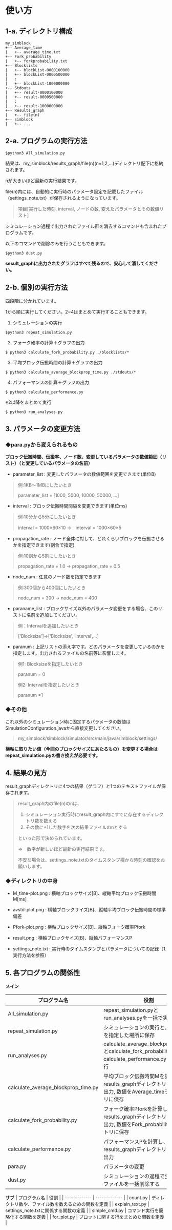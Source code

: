 # 使い方
## 1-a. ディレクトリ構成
```
my_simblock
+-- Average_time
|   +-- average_time.txt
+-- Fork_probability
|   +-- forkprobability.txt
+-- Blocklists
|   +-- blockList-0000100000
|   +-- blockList-0000500000
|   :
|   +-- blockList-1000000000
+-- Stdouts
|   +-- result-0000100000
|   +-- result-0000500000
|   :
|   +-- result-1000000000
+-- Results_graph
|   +-- file(n)
+-- simblock
|   +-- ...

```

## 2-a. プログラムの実行方法
```
$python3 All_simulation.py
```

結果は、my_simblock/results_graph/file(n)(n=1,2,…)ディレクトリ配下に格納されます。

nが大きいほど最新の実行結果です。

file(n)内には、自動的に実行時のパラメータ設定を記載したファイル（settings_note.txt）が保存されるようになっています。

> 項目[実行した時刻, interval, ノードの数, 変えたパラメータとその数値リスト]

シミュレーション過程で出力されたファイル群を消去するコマンドも含まれたプログラムです。

以下のコマンドで削除のみを行うこともできます。
```
$python3 dust.py
```

**sesult_graphに出力されたグラフはすべて残るので、安心して消してください。**

## 2-b. 個別の実行方法
四段階に分かれています。

1から順に実行してください。2~4はまとめて実行することもできます。

1. シミュレーションの実行
```
$python3 repeat_simulation.py
```
2. フォーク確率の計算＋グラフの出力
```
$ python3 calculate_fork_probability.py ./blocklists/*
```
3. 平均ブロック伝搬時間の計算＋グラフの出力
```
$ python3 calculate_average_blockprop_time.py ./stdouts/*
```
4. パフォーマンスの計算＋グラフの出力
```
$ python3 calculate_performance.py
```
※2以降をまとめて実行
```
$ python3 run_analyses.py
```



## 3. パラメータの変更方法
### ◆para.pyから変えられるもの
**ブロック伝搬時間、伝搬率、ノード数、変更しているパラメータの数値範囲（リスト）（と変更しているパラメータの名前）**


+ parameter_list : 変更したパラメータの数値範囲を変更できます(単位B)
> 例:1KB～1MBにしたいとき
>
> parameter_list = [1000, 5000, 10000, 50000, ...]
> 
+ interval : ブロック伝搬時間間隔を変更できます(単位ms)
> 例:10分から5分にしたいとき
>
> interval = 1000×60×10 →　interval = 1000×60×5
>
+ propagation_rate : ノード全体に対して、どれくらいブロックを伝搬させるかを指定できます(割合で指定)
> 例:10割から5割にしたいとき
>
> propagation_rate = 1.0 → propagation_rate = 0.5
>
+ node_num : 任意のノード数を指定できます
> 例:300個から400個にしたいとき
>
> node_num = 300 → node_num = 400

+ paraname_list : ブロックサイズ以外のパラメータ変更をする場合、このリストに名前を追加してください。
> 例：Intervalを追加したいとき
> 
> [‘Blocksize’]→[‘Blocksize’, ‘Interval’,…]
> 
+ paranum : 上記リストの添え字です。どのパラメータを変更しているのかを指定します。出力されるファイルの名前等に影響します。
> 例1: Blocksizeを指定したいとき
>
> paranum = 0
>
> 例2: Intervalを指定したいとき
>
> paranum =1

### ◆その他
これ以外のシミュレーション時に固定するパラメータの数値はSimulationConfiguration.javaから直接変更してください。
> my_simblock/simblock/simulator/src/main/java/simblock/settings/

**横軸に取りたい値（今回のブロックサイズにあたるもの）を変更する場合はrepeat_simulation.pyの書き換えが必要です。**

## 4. 結果の見方
result_graphディレクトリに4つの結果（グラフ）と1つのテキストファイルが保存されます。

> result_graph内のfile(n)のnは、
> 1. シミュレーション実行時にresult_graph内にすでに存在するディレクトリ数を数える
> 2. その数に+1した数字を次の結果ファイルのnとする
> 
> といった形で決められています。
>
> ⇒　数字が新しいほど最新の実行結果です。
>
> 不安な場合は、settings_note.txtのタイムスタンプ欄から時刻の確認をお願いします。

### ◆ディレクトリの中身
+ M_time-plot.png : 横軸ブロックサイズ[B]、縦軸平均ブロック伝搬時間M[ms]

+ avstd-plot.png : 横軸ブロックサイズ[B]、縦軸平均ブロック伝搬時間の標準偏差

+ Pfork-plot.png : 横軸ブロックサイズ[B]、縦軸フォーク確率Pfork

+ result.png : 横軸ブロックサイズ[B]、縦軸パフォーマンスP

+ settings_note.txt : 実行時のタイムスタンプとパラメータについての記録（1.実行方法を参照）

## 5. 各プログラムの関係性
**メイン**

| プログラム名  | 役割 |
| ------------- | ------------- |
|  All_simulation.py  | repeat_simulation.pyとrun_analyses.pyを一括で実行  |
| repeat_simulation.py  | シミュレーションの実行と、その結果を指定した場所に保存  |
| run_analyses.py  | calculate_average_blockprop_time.pyとcalculate_fork_probability.pyとcalculate_performance.pyを一括で実行  |
| calculate_average_blockprop_time.py  | 平均ブロック伝搬時間Mを計算し、results_graphディレクトリへグラフの出力, 数値をAverage_timeディレクトリに保存 |
| calculate_fork_probability.py  | フォーク確率Pforkを計算し、results_graphディレクトリへグラフの出力, 数値をFork_probabilityディレクトリに保存  |
| calculate_performance.py  | パフォーマンスPを計算し、results_graphディレクトリへグラフの出力  |
| para.py  | パラメータの変更  |
| dust.py  | シミュレーションの過程で生成されたファイルを一括削除する  |


**サブ**
| プログラム名  | 役割 |
| ------------- | ------------- |
|  count.py  | ディレクトリ数や、ファイル数を数えるための関数を定義  |
| explain_text.py  | settings_note.txtに関係する関数の定義  |
| simple_cmd.py  | コマンド実行を簡略化する関数を定義  |
| for_plot.py | プロットに関する行をまとめた関数を定義  |

